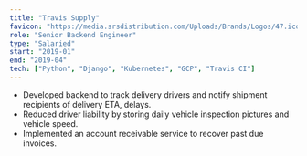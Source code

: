 ```yaml
---
title: "Travis Supply"
favicon: "https://media.srsdistribution.com/Uploads/Brands/Logos/47.ico"
role: "Senior Backend Engineer"
type: "Salaried"
start: "2019-01"
end: "2019-04"
tech: ["Python", "Django", "Kubernetes", "GCP", "Travis CI"]
---
```


- Developed backend to track delivery drivers and notify shipment recipients of
  delivery ETA, delays.
- Reduced driver liability by storing daily vehicle inspection pictures and
  vehicle speed.
- Implemented an account receivable service to recover past due invoices.
